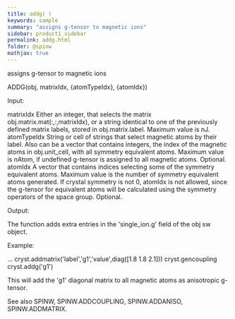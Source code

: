 ```yaml
---
title: addg( )
keywords: sample
summary: "assigns g-tensor to magnetic ions"
sidebar: product1_sidebar
permalink: addg.html
folder: @spinw
mathjax: true
---
```

  assigns g-tensor to magnetic ions
 
  ADDG(obj, matrixIdx, {atomTypeIdx}, {atomIdx})
 
  Input:
 
  matrixIdx     Either an integer, that selects the matrix
                obj.matrix.mat(:,:,matrixIdx), or a string identical to one
                of the previously defined matrix labels, stored in
                obj.matrix.label. Maximum value is nJ.
  atomTypeIdx   String or cell of strings that select magnetic atoms by
                their label. Also can be a vector that contains integers,
                the index of the magnetic atoms in obj.unit_cell, with all
                symmetry equivalent atoms. Maximum value is nAtom, if
                undefined g-tensor is assigned to all magnetic atoms.
                Optional.
   atomIdx      A vector that contains indices selecting some of the
                symmetry equivalent atoms. Maximum value is the number of
                symmetry equivalent atoms generated. If crystal symmetry is
                not 0, atomIdx is not allowed, since the g-tensor for
                equivalent atoms will be calculated using the symmetry
                operators of the space group. Optional.
 
  Output:
 
  The function adds extra entries in the 'single_ion.g' field of the obj sw
  object.
 
  Example:
 
  ...
  cryst.addmatrix('label','g1','value',diag([1.8 1.8 2.1]))
  cryst.gencoupling
  cryst.addg('g1')
 
  This will add the 'g1' diagonal matrix to all magnetic atoms as
  anisotropic g-tensor.
 
  See also SPINW, SPINW.ADDCOUPLING, SPINW.ADDANISO, SPINW.ADDMATRIX.
 
